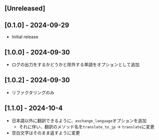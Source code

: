 ## [Unreleased]

## [0.1.0] - 2024-09-29

- Initial release

## [1.0.0] - 2024-09-30

- ログの出力をするかどうかと除外する単語をオプションとして追加

## [1.0.2] - 2024-09-30

- リファクタリングのみ

## [1.1.0] - 2024-10-4

- 日本語以外に翻訳できるように、`exchange_language`オプションを追加
  - それに伴い、翻訳のメソッド名を`translate_to_jp` -> `translate`に変更
- 空白文字はそのまま返すように変更
